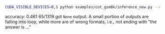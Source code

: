 ```bash
CUDA_VISIBLE_DEVICES=0,1 python examples/cot_gsm8k/inference_new.py --exllama_model_dir $LLAMA2_CKPTS --exllama_lora_dir None --exllama_mem_map '[16,22]' | tee cot_log.log
```
accuracy: 0.461
65/1319 got `None` output. A small portion of outputs are falling into loop, while more are of wrong formats, i.e., not ending with "the answer is ..."
